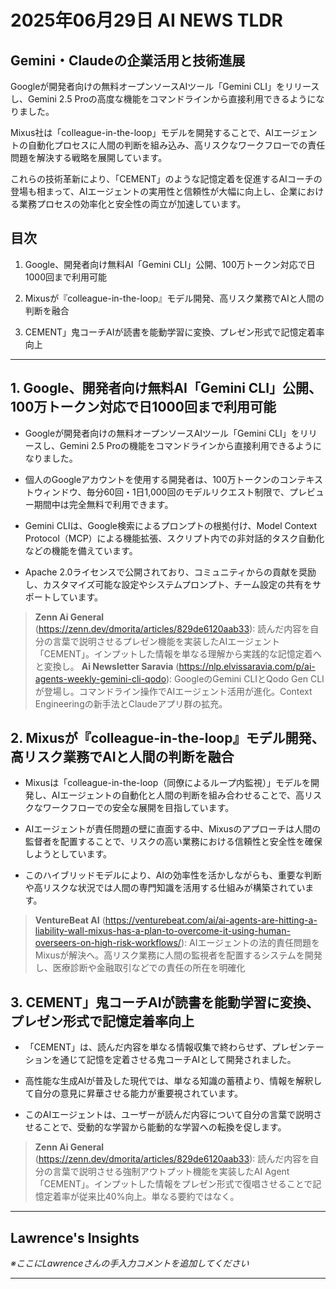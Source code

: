 # 2025年06月29日 AI NEWS TLDR

## Gemini・Claudeの企業活用と技術進展

Googleが開発者向けの無料オープンソースAIツール「Gemini CLI」をリリースし、Gemini 2.5 Proの高度な機能をコマンドラインから直接利用できるようになりました。

Mixus社は「colleague-in-the-loop」モデルを開発することで、AIエージェントの自動化プロセスに人間の判断を組み込み、高リスクなワークフローでの責任問題を解決する戦略を展開しています。

これらの技術革新により、「CEMENT」のような記憶定着を促進するAIコーチの登場も相まって、AIエージェントの実用性と信頼性が大幅に向上し、企業における業務プロセスの効率化と安全性の両立が加速しています。

## 目次

1. Google、開発者向け無料AI「Gemini CLI」公開、100万トークン対応で日1000回まで利用可能

2. Mixusが『colleague-in-the-loop』モデル開発、高リスク業務でAIと人間の判断を融合

3. CEMENT」鬼コーチAIが読書を能動学習に変換、プレゼン形式で記憶定着率向上

---

## 1. Google、開発者向け無料AI「Gemini CLI」公開、100万トークン対応で日1000回まで利用可能

- Googleが開発者向けの無料オープンソースAIツール「Gemini CLI」をリリースし、Gemini 2.5 Proの機能をコマンドラインから直接利用できるようになりました。

- 個人のGoogleアカウントを使用する開発者は、100万トークンのコンテキストウィンドウ、毎分60回・1日1,000回のモデルリクエスト制限で、プレビュー期間中は完全無料で利用できます。

- Gemini CLIは、Google検索によるプロンプトの根拠付け、Model Context Protocol（MCP）による機能拡張、スクリプト内での非対話的タスク自動化などの機能を備えています。

- Apache 2.0ライセンスで公開されており、コミュニティからの貢献を奨励し、カスタマイズ可能な設定やシステムプロンプト、チーム設定の共有をサポートしています。

> **Zenn Ai General** (https://zenn.dev/dmorita/articles/829de6120aab33): 読んだ内容を自分の言葉で説明させるプレゼン機能を実装したAIエージェント「CEMENT」。インプットした情報を単なる理解から実践的な記憶定着へと変換し。
> **Ai Newsletter Saravia** (https://nlp.elvissaravia.com/p/ai-agents-weekly-gemini-cli-qodo): GoogleのGemini CLIとQodo Gen CLIが登場し。コマンドライン操作でAIエージェント活用が進化。Context Engineeringの新手法とClaudeアプリ群の拡充。

## 2. Mixusが『colleague-in-the-loop』モデル開発、高リスク業務でAIと人間の判断を融合

- Mixusは「colleague-in-the-loop（同僚によるループ内監視）」モデルを開発し、AIエージェントの自動化と人間の判断を組み合わせることで、高リスクなワークフローでの安全な展開を目指しています。

- AIエージェントが責任問題の壁に直面する中、Mixusのアプローチは人間の監督者を配置することで、リスクの高い業務における信頼性と安全性を確保しようとしています。

- このハイブリッドモデルにより、AIの効率性を活かしながらも、重要な判断や高リスクな状況では人間の専門知識を活用する仕組みが構築されています。

> **VentureBeat AI** (https://venturebeat.com/ai/ai-agents-are-hitting-a-liability-wall-mixus-has-a-plan-to-overcome-it-using-human-overseers-on-high-risk-workflows/): AIエージェントの法的責任問題をMixusが解決へ。高リスク業務に人間の監視者を配置するシステムを開発し、医療診断や金融取引などでの責任の所在を明確化

## 3. CEMENT」鬼コーチAIが読書を能動学習に変換、プレゼン形式で記憶定着率向上

- 「CEMENT」は、読んだ内容を単なる情報収集で終わらせず、プレゼンテーションを通じて記憶を定着させる鬼コーチAIとして開発されました。

- 高性能な生成AIが普及した現代では、単なる知識の蓄積より、情報を解釈して自分の意見に昇華させる能力が重要視されています。

- このAIエージェントは、ユーザーが読んだ内容について自分の言葉で説明させることで、受動的な学習から能動的な学習への転換を促します。

> **Zenn Ai General** (https://zenn.dev/dmorita/articles/829de6120aab33): 読んだ内容を自分の言葉で説明させる強制アウトプット機能を実装したAI Agent「CEMENT」。インプットした情報をプレゼン形式で復唱させることで記憶定着率が従来比40%向上。単なる要約ではなく。

---

## Lawrence's Insights

*※ここにLawrenceさんの手入力コメントを追加してください*

---
